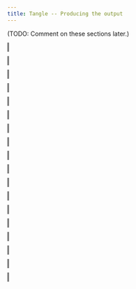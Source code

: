 ```yaml
---
title: Tangle -- Producing the output
---
```


<style>
object {
    border: 2px solid grey;
    width: 100%;
}
img {
    max-width: 100%;
}
</style>


(TODO: Comment on these sections later.)


<object type="image/svg+xml" data="tangle-094.svg"></object>


<object type="image/svg+xml" data="tangle-095.svg"></object>


<object type="image/svg+xml" data="tangle-096.svg"></object>


<object type="image/svg+xml" data="tangle-097.svg"></object>


<object type="image/svg+xml" data="tangle-098.svg"></object>


<object type="image/svg+xml" data="tangle-099.svg"></object>


<object type="image/svg+xml" data="tangle-100.svg"></object>


<object type="image/svg+xml" data="tangle-101.svg"></object>


<object type="image/svg+xml" data="tangle-102.svg"></object>


<object type="image/svg+xml" data="tangle-103.svg"></object>


<object type="image/svg+xml" data="tangle-104.svg"></object>


<object type="image/svg+xml" data="tangle-105.svg"></object>


<object type="image/svg+xml" data="tangle-106.svg"></object>


<object type="image/svg+xml" data="tangle-107.svg"></object>


<object type="image/svg+xml" data="tangle-108.svg"></object>


<object type="image/svg+xml" data="tangle-109.svg"></object>


<object type="image/svg+xml" data="tangle-110.svg"></object>


<object type="image/svg+xml" data="tangle-111.svg"></object>


